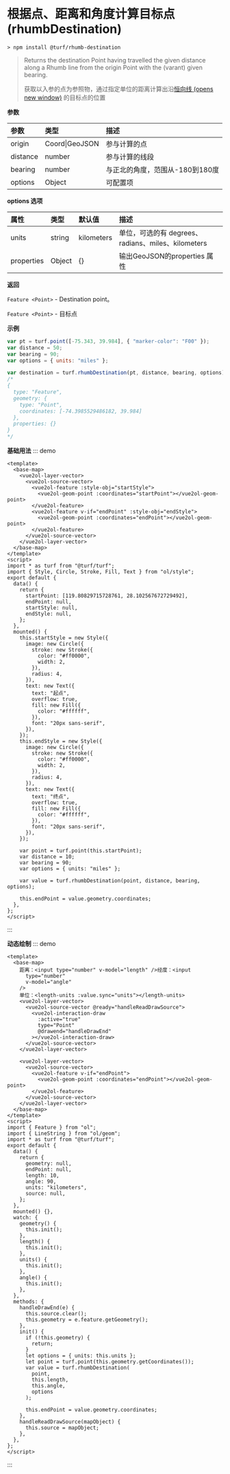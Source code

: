 # 根据点、距离和角度计算目标点(rhumbDestination)

```
> npm install @turf/rhumb-destination
```



> Returns the destination Point having travelled the given distance along a Rhumb line from the origin Point with the (varant) given bearing.
>
> 获取以入参的点为参照物，通过指定单位的距离计算出沿[恒向线 (opens new window)](https://baike.baidu.com/item/恒向线/61737?fr=aladdin) 的目标点的位置

**参数**

| 参数     | 类型           | 描述                            |
| :------- | :------------- | :------------------------------ |
| origin   | Coord\|GeoJSON | 参与计算的点                    |
| distance | number         | 参与计算的线段                  |
| bearing  | number         | 与正北的角度，范围从-180到180度 |
| options  | Object         | 可配置项                        |

**options 选项**

| 属性       | 类型   | 默认值     | 描述                                               |
| :--------- | :----- | :--------- | :------------------------------------------------- |
| units      | string | kilometers | 单位，可选的有 degrees、radians、miles、kilometers |
| properties | Object | {}         | 输出GeoJSON的properties 属性                       |

**返回**

`Feature <Point>` - Destination point。

`Feature <Point>` - 目标点

**示例**

```js
var pt = turf.point([-75.343, 39.984], { "marker-color": "F00" });
var distance = 50;
var bearing = 90;
var options = { units: "miles" };

var destination = turf.rhumbDestination(pt, distance, bearing, options);
/*
{
  type: "Feature",
  geometry: {
    type: "Point",
    coordinates: [-74.3985529486182, 39.984]
  },
  properties: {}
}
*/
```

**基础用法**
::: demo

```vue
<template>
  <base-map>
    <vue2ol-layer-vector>
      <vue2ol-source-vector>
        <vue2ol-feature :style-obj="startStyle">
          <vue2ol-geom-point :coordinates="startPoint"></vue2ol-geom-point>
        </vue2ol-feature>
        <vue2ol-feature v-if="endPoint" :style-obj="endStyle">
          <vue2ol-geom-point :coordinates="endPoint"></vue2ol-geom-point>
        </vue2ol-feature>
      </vue2ol-source-vector>
    </vue2ol-layer-vector>
  </base-map>
</template>
<script>
import * as turf from "@turf/turf";
import { Style, Circle, Stroke, Fill, Text } from "ol/style";
export default {
  data() {
    return {
      startPoint: [119.80829715728761, 28.102567672729492],
      endPoint: null,
      startStyle: null,
      endStyle: null,
    };
  },
  mounted() {
    this.startStyle = new Style({
      image: new Circle({
        stroke: new Stroke({
          color: "#ff0000",
          width: 2,
        }),
        radius: 4,
      }),
      text: new Text({
        text: "起点",
        overflow: true,
        fill: new Fill({
          color: "#ffffff",
        }),
        font: "20px sans-serif",
      }),
    });
    this.endStyle = new Style({
      image: new Circle({
        stroke: new Stroke({
          color: "#ff0000",
          width: 2,
        }),
        radius: 4,
      }),
      text: new Text({
        text: "终点",
        overflow: true,
        fill: new Fill({
          color: "#ffffff",
        }),
        font: "20px sans-serif",
      }),
    });

    var point = turf.point(this.startPoint);
    var distance = 10;
    var bearing = 90;
    var options = { units: "miles" };

    var value = turf.rhumbDestination(point, distance, bearing, options);

    this.endPoint = value.geometry.coordinates;
  },
};
</script>
```

:::

**动态绘制**
::: demo

```vue
<template>
  <base-map>
    距离：<input type="number" v-model="length" />经度：<input
      type="number"
      v-model="angle"
    />
    单位：<length-units :value.sync="units"></length-units>
    <vue2ol-layer-vector>
      <vue2ol-source-vector @ready="handleReadDrawSource">
        <vue2ol-interaction-draw
          :active="true"
          type="Point"
          @drawend="handleDrawEnd"
        ></vue2ol-interaction-draw>
      </vue2ol-source-vector>
    </vue2ol-layer-vector>

    <vue2ol-layer-vector>
      <vue2ol-source-vector>
        <vue2ol-feature v-if="endPoint">
          <vue2ol-geom-point :coordinates="endPoint"></vue2ol-geom-point>
        </vue2ol-feature>
      </vue2ol-source-vector>
    </vue2ol-layer-vector>
  </base-map>
</template>
<script>
import { Feature } from "ol";
import { LineString } from "ol/geom";
import * as turf from "@turf/turf";
export default {
  data() {
    return {
      geometry: null,
      endPoint: null,
      length: 10,
      angle: 90,
      units: "kilometers",
      source: null,
    };
  },
  mounted() {},
  watch: {
    geometry() {
      this.init();
    },
    length() {
      this.init();
    },
    units() {
      this.init();
    },
    angle() {
      this.init();
    },
  },
  methods: {
    handleDrawEnd(e) {
      this.source.clear();
      this.geometry = e.feature.getGeometry();
    },
    init() {
      if (!this.geometry) {
        return;
      }
      let options = { units: this.units };
      let point = turf.point(this.geometry.getCoordinates());
      var value = turf.rhumbDestination(
        point,
        this.length,
        this.angle,
        options
      );

      this.endPoint = value.geometry.coordinates;
    },
    handleReadDrawSource(mapObject) {
      this.source = mapObject;
    },
  },
};
</script>
```

:::
